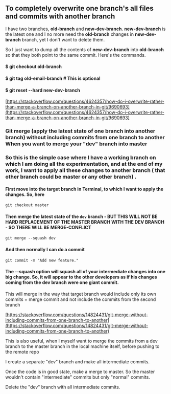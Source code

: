 ## To completely overwrite one branch's all files and commits with another branch

I have two branches, **old-branch** and **new-dev-branch**. **new-dev-branch** is the latest one and I no more need the **old-branch** changes in **new-dev-branch** branch, yet I don't want to delete them.

So I just want to dump all the contents of **new-dev-branch** into **old-branch** so that they both point to the same commit. Here's the commands.

#### $ git checkout old-branch

#### $ git tag old-email-branch # This is optional

#### $ git reset --hard new-dev-branch

[https://stackoverflow.com/questions/4624357/how-do-i-overwrite-rather-than-merge-a-branch-on-another-branch-in-git/9690693](https://stackoverflow.com/questions/4624357/how-do-i-overwrite-rather-than-merge-a-branch-on-another-branch-in-git/9690693)


### Git merge (apply the latest state of one branch into another branch) without including commits from one branch to another When you want to merge your "dev" branch into master

### So this is the simple case where I have a working branch on which I am doing all the experimentation, and at the end of my work, I want to apply all these changes to another branch ( that other branch could be master or any other branch) .

#### First move into the target branch in Terminal, to which I want to apply the changes. So, here

``git checkout master``

#### Then merge the latest state of the ``dev`` branch - BUT THIS WILL NOT BE HARD REPLACEMENT OF THE MASTER BRANCH WITH THE DEV BRANCH - SO THERE WILL BE MERGE-CONFLICT

``git merge --squash dev``

#### And then normally I can do a commit

`git commit -m "Add new feature."`


#### The --squash option will squash all of your intermediate changes into one big change. So, it will appear to the other developers as if his changes coming from the dev branch were one giant commit.

This will merge in the way that target branch would include only its own commits + merge commit and not include the commits from the second branch

[https://stackoverflow.com/questions/14824431/git-merge-without-including-commits-from-one-branch-to-another](https://stackoverflow.com/questions/14824431/git-merge-without-including-commits-from-one-branch-to-another)

This is also useful, when I myself want to merge the commits from a dev branch to the master branch in the local machine itself, before pushing to the remote repo

I create a separate "dev" branch and make all intermediate commits.

Once the code is in good state, make a merge to master. So the master wouldn't contain "intermediate" commits but only "normal" commits.

Delete the "dev" branch with all intermediate commits.


